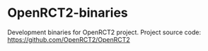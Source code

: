 # OpenRCT2-binaries
Development binaries for OpenRCT2 project. Project source code: https://github.com/OpenRCT2/OpenRCT2
